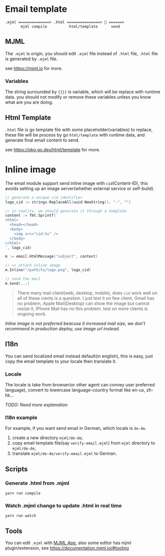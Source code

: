 # Email template

```
.mjml ==============> .html ===============> 📩 ======>
       mjml compile          html/template      send
```

## MJML

The `.mjml` is origin, you should edit `.mjml` file instead of `.html` file,
`.html` file is generated by `.mjml` file.

see https://mjml.io for more.

### Variables

The string surrounded by `{{}}` is variable, which will be replace with runtime data.
you should not modify or remove these variables unless you know what are you are doing.

## Html Template

`.html` file is go template file with some placeholder(variables) to replace,
these file will be process by go `html/template` with runtime data,
and generate final email content to send.

see https://pkg.go.dev/html/template for more.

# Inline image

The email module support send inline image with `cid`(Content-ID), this avoids setting up
an image server(whether external service or self-build).

```go
// generate a unique cid identifier
logo_cid := strings.ReplaceAll(uuid.NewString(), "-", "")

// in reality, we should generate it through a template
content := fmt.Sprintf(`
<html>
  <head></head>
  <body>
    <img src="cid:%s" />
  </body>
</html>
`, logo_cid)

m := email.HtmlMessage("subject", content)

// => attach inline image
m.Inline("/path/to/logo.png", logo_cid)

// send the mail
m.Send(...)
```

> There many mail client(web, desktop, mobile), does `cid` work well
> on all of these cients is a question.
> I just test it on few client, Gmail has no problem, Apple Mail(Desktop)
> can show the image but cannot resize it, IPhone Mail has no this problem.
> test on more clients is ongoing work.

*Inline image is not preferred beacuse it increased mail size, we don't
recommend in production deploy, use image url instead.*

## I18n

You can send localized email instead default(in english), this is easy,
just copy the email template to your locale then translate it.

### Locale

The locale is take from browser(or other agent can convey user preferred language),
convert to lowercase language-country format like en-us, zh-hk...

_TODO: Need more explanation_

### I18n example

For example, if you want send email in German, which locale is `de-de`.

1. create a new directory `mjml/de-de`;
2. copy email template file(say `verify-email.mjml`) from `mjml` directory to
   `mjml/de-de`;
3. translate `mjml/de-de/verify-email.mjml` to German.

## Scripts

### Generate .html from .mjml

```
yarn run compile
```

### Watch .mjml change to update .html in real time

```
yarn run watch
```

## Tools

You can edit `.mjml` with [MJML App](https://mjmlio.github.io/mjml-app/),
also some editor has mjml plugin/extension, see
https://documentation.mjml.io/#tooling
